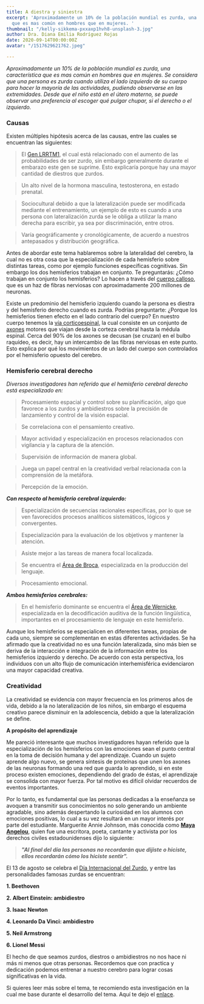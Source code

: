 ```yaml
---
title: A diestra y siniestra
excerpt: 'Aproximadamente un 10% de la población mundial es zurda, una característica
  que es mas común en hombres que en mujeres. '
thumbnail: "/kelly-sikkema-pxxaxp1hvh8-unsplash-3.jpg"
author: Dra. Diana Emilia Rodríguez Rojas
date: 2020-09-14T00:00:00Z
avatar: "/1517629621762.jpeg"

---
```

_Aproximadamente un 10% de la población mundial es zurda, una característica que es mas común en hombres que en mujeres. Se considera que una persona es zurda cuando utiliza el lado izquierdo de su cuerpo para hacer la mayoría de las actividades, pudiendo observarse en las extremidades. Desde que el niño está en el útero materno, se puede observar una preferencia al escoger qué pulgar chupar, si el derecho o el izquierdo._

### Causas

Existen múltiples hipótesis acerca de las causas, entre las cuales se encuentran las siguientes:

> El [Gen LRRTM1](https://www.ngenespanol.com/fotografia/descubren-gen-personas-sean-zurdas/), el cual está relacionado con el aumento de las probabilidades de ser zurdo, sin embargo generalmente durante el embarazo este gen se suprime. Esto explicaría porque hay una mayor cantidad de diestros que zurdos.

> Un alto nivel de la hormona masculina, testosterona, en estado prenatal.

> Sociocultural debido a que la lateralización puede ser modificada mediante el entrenamiento, un ejemplo de esto es cuando a una persona con lateralización zurda se le obliga a utilizar la mano derecha para escribir, ya sea por discriminación, entre otros.

> Varía geográficamente y cronológicamente, de acuerdo a nuestros antepasados y distribución geográfica.

Antes de abordar este tema hablaremos sobre la lateralidad del cerebro, la cual no es otra cosa que la especialización de cada hemisferio sobre distintas tareas, como por ejemplo funciones específicas cognitivas. Sin embargo los dos hemisferios trabajan en conjunto. Te preguntarás: ¿Cómo trabajan en conjunto los hemisferios? Lo hacen a través del [cuerpo calloso](https://es.wikipedia.org/wiki/Cuerpo_calloso), que es un haz de fibras nerviosas con aproximadamente 200 millones de neuronas.

Existe un predominio del hemisferio izquierdo cuando la persona es diestra y del hemisferio derecho cuando es zurda. Podrías preguntarte: ¿Porque los hemisferios tienen efecto en el lado contrario del cuerpo? En nuestro cuerpo tenemos la [vía corticoespinal](https://www.ecured.cu/Sistema_Piramidal), la cual consiste en un conjunto de [axones](https://www.wikiwand.com/es/Ax%C3%B3n) motores que viajan desde la corteza cerebral hasta la médula espinal. Cerca del 90% de los axones se decusan (se cruzan) en el bulbo raquídeo, es decir, hay un intercambio de las fibras nerviosas en este punto. Esto explica por qué los movimientos de un lado del cuerpo son controlados por el hemisferio opuesto del cerebro.

### **Hemisferio cerebral derecho**

_Diversos investigadores han referido que el hemisferio cerebral derecho está especializado en:_

> Procesamiento espacial y control sobre su planificación, algo que favorece a los zurdos y ambidiestros sobre la precisión de lanzamiento y control de la visión espacial.

> Se correlaciona con el pensamiento creativo.

> Mayor actividad y especialización en procesos relacionados con vigilancia y la captura de la atención.

> Supervisión de información de manera global.

> Juega un papel central en la creatividad verbal relacionada con la comprensión de la metáfora.

> Percepción de la emoción.

**_Con respecto al hemisferio cerebral izquierdo:_**

> Especialización de secuencias racionales específicas, por lo que se ven favorecidos procesos analíticos sistemáticos, lógicos y convergentes.

  
 > Especialización para la evaluación de los objetivos y mantener la atención.

> Asiste mejor a las tareas de manera focal localizada.

> Se encuentra el [Área de Broca](https://es.wikipedia.org/wiki/%C3%81rea_de_Broca), especializada en la producción del lenguaje.

> Procesamiento emocional.

**_Ambos hemisferios cerebrales:_**

> En el hemisferio dominante se encuentra el [Área de Wernicke](https://es.wikipedia.org/wiki/%C3%81rea_de_Wernicke), especializada en la decodificación auditiva de la función lingüística, importantes en el procesamiento de lenguaje en este hemisferio.

Aunque los hemisferios se especialicen en diferentes tareas, propias de cada uno, siempre se complementan en estas diferentes actividades. Se ha afirmado que la creatividad no es una función lateralizada, sino más bien se deriva de la interacción e integración de la información entre los hemisferios izquierdo y derecho. De acuerdo con esta perspectiva, los individuos con un alto flujo de comunicación interhemisférica evidenciaron una mayor capacidad creativa.

### **Creatividad**

La creatividad se evidencia con mayor frecuencia en los primeros años de vida, debido a la no lateralización de los niños, sin embargo el esquema creativo parece disminuir en la adolescencia, debido a que la lateralización se define.

**A propósito del aprendizaje**

Me pareció interesante que muchos investigadores hayan referido que la especialización de los hemisferios con las emociones sean el punto central en la toma de decisión humana y del aprendizaje. Cuando un sujeto aprende algo nuevo, se genera síntesis de proteínas que unen los axones de las neuronas formando una red que guarda lo aprendido, si en este proceso existen emociones, dependiendo del grado de éstas, el aprendizaje se consolida con mayor fuerza. Por tal motivo es difícil olvidar recuerdos de eventos importantes.

Por lo tanto, es fundamental que las personas dedicadas a la enseñanza se avoquen a transmitir sus conocimientos no solo generando un ambiente agradable, sino además despertando la curiosidad en los alumnos con emociones positivas, lo cual a su vez resultará en un mayor interés por parte del estudiante. Marguerite Annie Johnson, más conocida como [**Maya Angelou**](https://www.wikiwand.com/es/Maya_Angelou), quien fue una escritora, poeta, cantante y activista por los derechos civiles estadounidenses dijo lo siguiente:

> **_"Al final del día las personas no recordarán que dijiste o hiciste, ellos recordarán cómo los hiciste sentir"._**

El 13 de agosto se celebra el [Día Internacional del Zurdo](https://es.wikipedia.org/wiki/D%C3%ADa_Internacional_de_la_Zurdera), y entre las personalidades famosas zurdas se encuentran:

**1. Beethoven**

**2. Albert Einstein: ambidiestro**

**3. Isaac Newton**

**4. Leonardo Da Vinci: ambidiestro**

**5. Neil Armstrong**

**6. Lionel Messi**

El hecho de que seamos zurdos, diestros o ambidiestros no nos hace ni más ni menos que otras personas. Recordemos que con practica y dedicación podemos entrenar a nuestro cerebro para lograr cosas significativas en la vida.

Si quieres leer más sobre el tema, te recomiendo esta investigación en la cual me base durante el desarrollo del tema. Aquí te dejo el [enlace](https://www.scielo.org.mx/scielo.php?script=sci_arttext&pid=S2007-18332017000200006).